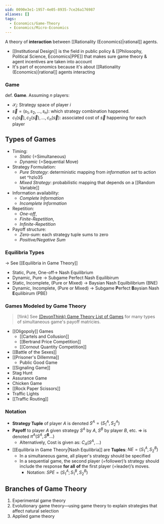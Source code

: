 ```yaml
---
uid: 0090e3e1-1957-4e05-8935-7ce26a176987
aliases: []
tags:
  - Economics/Game-Theory
  - Economics/Micro-Economics
---
```

A theory of **interaction** between [[Rationality (Economics)|rational]] agents.
- [[Institutional Design]] is the field in public policy & [[Philosophy, Political Science, Economics|PPE]] that makes sure game theory & agent incentives are taken into account
- It's part of economics because it's about [[Rationality (Economics)|rational]] agents interacting

### Game
def. **Game**. Assuming $n$ players:
- $\mathcal{S}_{i}$: Strategy space of player $i$
- $\vec{s}=(s_{1},s_{2},\dots,s_{n})$: which strategy combination happened.
- $c_{1}(\vec{s}),c_{2}(\vec{s}),\dots,c_{n}(\vec{s})$: associated cost of $\vec{s}$ happening for each player

## Types of Games

- Timing:
	- _Static_ (=Simultaneous)
	- _Dynamic_ (=Sequential Move)
- Strategy Formulation:
	- _Pure Strategy_: deterministic mapping from _information set_ to action set ^hzlo35
	- _Mixed Strategy_: probabilistic mapping that depends on a [[Random Variable]]
- Information availability:
	- _Complete Information_
	- _Incomplete Information_
- Repetition:
	- _One-off_,
	- _Finite-Repetition_,
	- _Infinite-Repetition_
- Payoff structure:
	- _Zero-sum_: each strategy tuple sums to zero
	- _Positive/Negative Sum_

### Equilibria Types

→ See [[Equilibria in Game Theory]]
- Static, Pure, One-off→ Nash Equilibrium
- Dynamic, Pure → Subgame Perfect Nash Equilibirum
- Static, Incomplete, (Pure or Mixed) → Baysian Nash Equilbilibrium (BNE)
- Dynamic, Incomplete, (Pure or Mixed) → Subgame **P**erfect **B**aysian Nash **E**quilibirum (PBE)

### Games Modeled by Game Theory
> [!link] See [(DevonThink) Game Theory List of Games](x-devonthink-item://C9C859FF-EBE8-4399-B1AE-00F5850332DE) for many types of simultaneous game's payoff matricies.
- [[Oligopoly]] Games
	- [[Cartels and Collusion]]
	- [[Bertrand Price Competition]]
	- [[Cornout Quantity Competition]]
- [[Battle of the Sexes]]
- [[Prisoner's Dillemma]]
	- Public Good Game
- [[Signaling Game]]
- Stag Hunt
- Assurance Game
- Chicken Game
- [[Rock Paper Scissors]]
- Traffic Lights
- [[Traffic Routing]]

### Notation
- **Strategy Tuple** of player $A$ is denoted $S^A=(S^A_{1},S^A_{2})$
- **Payoff** to player $A$ given strategy $S^A$ by $A$, $S^B$ by player $B$, etc.
  ⇒ is denoted $\pi^A(S^A,S^\mathbf{B}\dots)$
	- Alternatively, Cost is given as: $C_{A}(S^A,\dots)$
- [[Equilibria in Game Theory|Nash Equilibria]] are **Tuples**: $NE=(S^A_{1},S^B_{2})$
	- In a simultaneous game, all player's strategy should be specified
	- In a sequential game, the second player (=follower)’s strategy should include the response **for all** **of** the first player (=leader)’s moves.
		- Notation: $SPE=(S^A_{1};S^B_{1},S^B_{2})$

## Branches of Game Theory

1. Experimental game theory
2. Evolutionary game theory—using game theory to explain strategies that affect natural selection
3. Applied game theory
